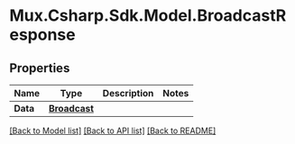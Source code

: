 # Mux.Csharp.Sdk.Model.BroadcastResponse

## Properties

Name | Type | Description | Notes
------------ | ------------- | ------------- | -------------
**Data** | [**Broadcast**](Broadcast.md) |  | 

[[Back to Model list]](../README.md#documentation-for-models) [[Back to API list]](../README.md#documentation-for-api-endpoints) [[Back to README]](../README.md)

